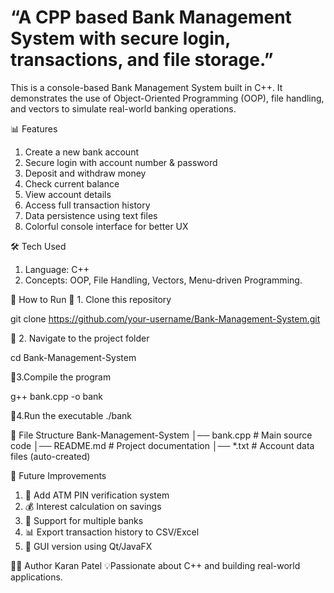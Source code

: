 # “A CPP based Bank Management System with secure login, transactions, and file storage.”
This is a console-based Bank Management System built in C++. It demonstrates the use of Object-Oriented Programming (OOP), file handling, and vectors to simulate real-world banking operations.

📊 Features
1. Create a new bank account
2. Secure login with account number & password
3. Deposit and withdraw money
4. Check current balance
5. View account details
6. Access full transaction history
7. Data persistence using text files
8. Colorful console interface for better UX

🛠️ Tech Used
1. Language: C++
2.  Concepts: OOP, File Handling, Vectors, Menu-driven Programming.

🚀 How to Run
🔹 1. Clone this repository 

   git clone https://github.com/your-username/Bank-Management-System.git

🔹 2. Navigate to the project folder

   cd Bank-Management-System

🔹3.Compile the program

  g++ bank.cpp -o bank
  
🔹4.Run the executable
  ./bank

📂 File Structure
Bank-Management-System 
│── bank.cpp          # Main source code
│── README.md         # Project documentation
│── *.txt             # Account data files (auto-created)

🔮 Future Improvements
1. 🔐 Add ATM PIN verification system
2. 💰 Interest calculation on savings
3. 🏦 Support for multiple banks
4. 📊 Export transaction history to CSV/Excel
5. 🎨 GUI version using Qt/JavaFX

👨‍💻 Author
Karan Patel
💡Passionate about C++ and building real-world applications.
